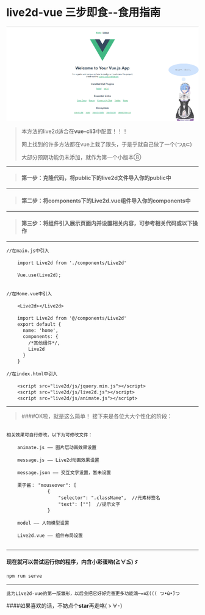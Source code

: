 # live2d-vue 三步即食--食用指南

![效果图](src/static/images/remu.png)
>本方法的live2d适合在**vue-cli3**中配置！！！ 
>
>网上找到的许多方法都在vue上栽了跟头，于是乎就自己做了一个(つд⊂)
>
>大部分预期功能仍未添加，就作为第一个小版本⑧
___
>#### 第一步：克隆代码，将public下的**live2d文件**导入你的public中    
___
>#### 第二步：将components下的**Live2d.vue组件**导入你的components中  
___
>#### 第三步：将组件引入展示页面内并设置相关内容，可参考相关代码或以下操作
___
```
//在main.js中引入

    import Live2d from './components/Live2d'
    
    Vue.use(Live2d);


//在Home.vue中引入

    <Live2d></Live2d>
    
    import Live2d from '@/components/Live2d'
    export default {
      name: 'home',
      components: {
        /*其他组件*/,
        Live2d
      }
    } 

//在index.html中引入

    <script src="live2d/js/jquery.min.js"></script>
    <script src="live2d/js/live2d.js"></script>
    <script src="live2d/js/animate.js"></script>
```
___
>####OK啦，就是这么简单！ 接下来是各位大大个性化的阶段：
```

相关效果可自行修改，以下为可修改文件：

    animate.js —— 图片层动画效果设置
    
    message.js —— Live2d动画效果设置
    
    message.json —— 交互文字设置，暂未设置
    
    栗子酱： "mouseover": [
               {
                   "selector": ".className",  //元素标签名
                   "text": [""]  //提示文字
               }
    
    model —— 人物模型设置
    
    Live2d.vue —— 组件布局设置
    
```
___
#### 现在就可以尝试运行你的程序，内含**小彩蛋**哟(≧∀≦)ゞ
```
npm run serve
```
___

```
此为Live2d-vue的第一版雏形，以后会把它好好完善更多功能滴─=≡Σ((( つ•̀ω•́)つ
```

####如果喜欢的话，不妨点个**star**再走咯(ゝ∀･)
